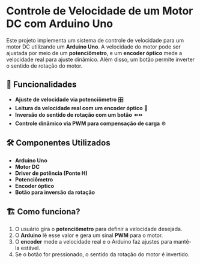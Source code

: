 # Controle de Velocidade de um Motor DC com Arduino Uno

Este projeto implementa um sistema de controle de velocidade para um motor DC utilizando um **Arduino Uno**. A velocidade do motor pode ser ajustada por meio de um **potenciômetro**, e um **encoder óptico** mede a velocidade real para ajuste dinâmico. Além disso, um botão permite inverter o sentido de rotação do motor.

## 📌 Funcionalidades
- **Ajuste de velocidade via potenciômetro** 🎛️
- **Leitura da velocidade real com um encoder óptico** 🔄
- **Inversão do sentido de rotação com um botão** ⏪⏩
- **Controle dinâmico via PWM para compensação de carga** ⚙️

## 🛠️ Componentes Utilizados
- **Arduino Uno**
- **Motor DC**
- **Driver de potência (Ponte H)**
- **Potenciômetro**
- **Encoder óptico**
- **Botão para inversão da rotação**

## 🏗️ Como funciona?
1. O usuário gira o **potenciômetro** para definir a velocidade desejada.
2. O **Arduino** lê esse valor e gera um sinal **PWM** para o motor.
3. O **encoder** mede a velocidade real e o Arduino faz ajustes para mantê-la estável.
4. Se o botão for pressionado, o sentido da rotação do motor é invertido.
